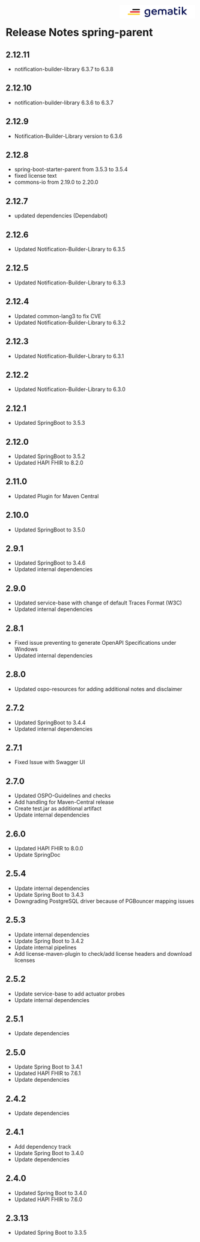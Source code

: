 <img align="right" width="200" height="37" src="media/Gematik_Logo_Flag.png"/> <br/>

# Release Notes spring-parent

## 2.12.11
- notification-builder-library 6.3.7 to 6.3.8

## 2.12.10
- notification-builder-library 6.3.6 to 6.3.7

## 2.12.9
- Notification-Builder-Library version to 6.3.6

## 2.12.8
- spring-boot-starter-parent from 3.5.3 to 3.5.4
- fixed license text
- commons-io from 2.19.0 to 2.20.0

## 2.12.7
- updated dependencies (Dependabot)

## 2.12.6
- Updated Notification-Builder-Library to 6.3.5

## 2.12.5
- Updated Notification-Builder-Library to 6.3.3

## 2.12.4
- Updated common-lang3 to fix CVE
- Updated Notification-Builder-Library to 6.3.2

## 2.12.3
- Updated Notification-Builder-Library to 6.3.1

## 2.12.2
- Updated Notification-Builder-Library to 6.3.0

## 2.12.1
- Updated SpringBoot to 3.5.3

## 2.12.0
- Updated SpringBoot to 3.5.2
- Updated HAPI FHIR to 8.2.0

## 2.11.0
- Updated Plugin for Maven Central

## 2.10.0
- Updated SpringBoot to 3.5.0

## 2.9.1
- Updated SpringBoot to 3.4.6
- Updated internal dependencies

## 2.9.0
- Updated service-base with change of default Traces Format (W3C)
- Updated internal dependencies

## 2.8.1
- Fixed issue preventing to generate OpenAPI Specifications under Windows
- Updated internal dependencies

## 2.8.0
- Updated ospo-resources for adding additional notes and disclaimer

## 2.7.2
- Updated SpringBoot to 3.4.4
- Updated internal dependencies

## 2.7.1
- Fixed Issue with Swagger UI
 
## 2.7.0
- Updated OSPO-Guidelines and checks
- Add handling for Maven-Central release
- Create test.jar as additional artifact
- Update internal dependencies

## 2.6.0
- Updated HAPI FHIR to 8.0.0
- Update SpringDoc

## 2.5.4
- Update internal dependencies
- Update Spring Boot to 3.4.3
- Downgrading PostgreSQL driver because of PGBouncer mapping issues

## 2.5.3
- Update internal dependencies
- Update Spring Boot to 3.4.2
- Update internal pipelines
- Add license-maven-plugin to check/add license headers and download licenses

## 2.5.2
- Update service-base to add actuator probes
- Update internal dependencies

## 2.5.1
- Update dependencies

## 2.5.0
- Update Spring Boot to 3.4.1
- Updated HAPI FHIR to 7.6.1
- Update dependencies

## 2.4.2
- Update dependencies

## 2.4.1
- Add dependency track
- Update Spring Boot to 3.4.0 
- Update dependencies

## 2.4.0
- Updated Spring Boot to 3.4.0
- Updated HAPI FHIR to 7.6.0

## 2.3.13
- Updated Spring Boot to 3.3.5
